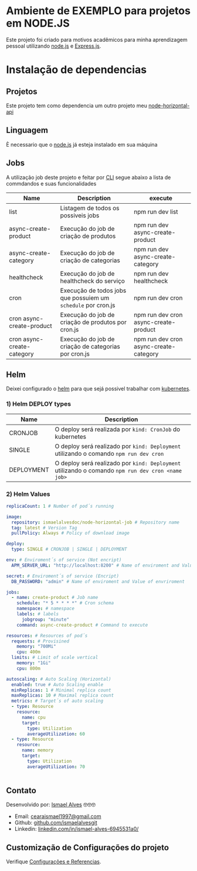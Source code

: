 # Ambiente de EXEMPLO para projetos em NODE.JS
Este projeto foi criado para motivos acadêmicos para minha aprendizagem pessoal
utilizando [node.js](https://nodejs.org/en) e [Express.js](https://expressjs.com/pt-br/). 

# Instalação de dependencias

## Projetos
Este projeto tem como dependencia um outro projeto meu [node-horizontal-api](https://github.com/ismaelalvesgit/node-horizontal-api)

## Linguagem
È necessario que o [node.js](https://nodejs.org/en) já esteja instalado em sua máquina

## Jobs
A utilização job deste projeto e feitar por [CLI](https://www.hostinger.com.br/tutoriais/o-que-e-cli) segue
abaixo a lista de commdandos e suas funcionalidades

Name                        | Description                                                   | execute
----------------------------|---------------------------------------------------------------|------------------
list                        | Listagem de todos os possiveis jobs                           | npm run dev list
async-create-product        | Execução do job de criação de produtos                        | npm run dev async-create-product
async-create-category       | Execução do job de criação de categorias                      | npm run dev async-create-category
healthcheck                 | Execução do job de healthcheck do serviço                     | npm run dev healthcheck
cron                        | Execução de todos jobs que possuiem um `schedule` por cron.js | npm run dev cron 
cron async-create-product   | Execução do job de criação de produtos por cron.js            | npm run dev cron async-create-product
cron async-create-category  | Execução do job de criação de categorias por cron.js          | npm run dev cron async-create-category

## Helm
Deixei configurado o [helm](https://helm.sh/) para que sejá possivel trabalhar com [kubernetes](https://kubernetes.io/pt-br/).

### 1) Helm DEPLOY types
Name       | Description                                                   
-----------|---------------------------------------------------------------
CRONJOB    | O deploy será realizada por `kind: CronJob` do kubernetes
SINGLE     | O deploy será realizado por `kind: Deployment` utilizando o comando `npm run dev cron`
DEPLOYMENT | O deploy será realizado por `kind: Deployment` utilizando o comando `npm run dev cron <name job>`

### 2) Helm Values
```yml
replicaCount: 1 # Number of pod´s running

image:
  repository: ismaelalvesdoc/node-horizontal-job # Repository name
  tag: latest # Version Tag
  pullPolicy: Always # Policy of download image

deploy:
  type: SINGLE # CRONJOB | SINGLE | DEPLOYMENT

env: # Enviroment´s of service (Not encript)
  APM_SERVER_URL: "http://localhost:8200" # Name of enviroment and Value of envriroment 

secret: # Enviroment´s of service (Encript)
  DB_PASSWORD: "admin" # Name of enviroment and Value of envriroment 

jobs:
  - name: create-product # Job name
    schedule: "* 5 * * * *" # Cron schema
    namespace: # namespace
    labels: # labels
      jobgroup: "minute"  
    command: async-create-product # Command to execute

resources: # Resources of pod´s
  requests: # Provisined
    memory: "700Mi" 
    cpu: 400m
  limits: # Limit of scale vertical
    memory: "1Gi"
    cpu: 800m

autoscaling: # Auto Scaling (Horizontal)
  enabled: true # Auto Scaling enable 
  minReplicas: 1 # Minimal replica count
  maxReplicas: 10 # Maximal replica count
  metrics: # Target´s of auto scaling
  - type: Resource
    resource:
      name: cpu
      target:
        type: Utilization
        averageUtilization: 60
  - type: Resource
    resource:
      name: memory
      target:
        type: Utilization
        averageUtilization: 70
        
```

## Contato
Desenvolvido por: [Ismael Alves](https://github.com/ismaelalvesgit) 🤓🤓🤓

* Email: [cearaismael1997@gmail.com](mailto:cearaismael1997@gmail.com) 
* Github: [github.com/ismaelalvesgit](https://github.com/ismaelalvesgit)
* Linkedin: [linkedin.com/in/ismael-alves-6945531a0/](https://www.linkedin.com/in/ismael-alves-6945531a0/)

## Customização de Configurações do projeto
Verifique [Configurações e Referencias](https://dotnet.microsoft.com/pt-br/apps/aspnet).